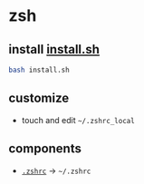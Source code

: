 # zsh

## install [install.sh](install.sh)

```bash
bash install.sh
```

## customize

- touch and edit `~/.zshrc_local`

## components

- [`.zshrc`](.zshrc) -> `~/.zshrc`
